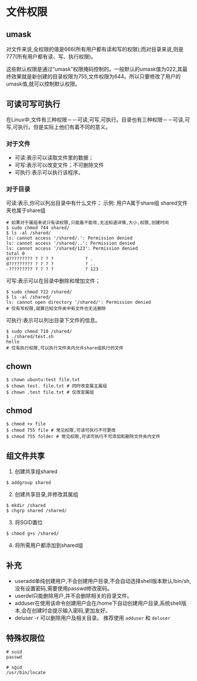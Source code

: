 # 文件权限

## umask

对文件来说,全权限的值是666(所有用户都有读和写的权限);而对目录来说,则是777(所有用户都有读、写、执行权限)。

这些默认权限是通过“umask”权限掩码控制的。一般默认的umask值为022,其最终效果就是新创建的目录权限为755,文件权限为644。所以只要修改了用户的umask值,就可以控制默认权限。

## 可读可写可执行

在Linux中,文件有三种权限－－可读,可写,可执行。目录也有三种权限－－可读,可写,可执行。但是实际上他们有着不同的意义。

### 对于文件

* 可读:表示可以读取文件里的数据；
* 可写:表示可以改变文件；不可删除文件
* 可执行:表示可以执行该程序。

### 对于目录

可读:表示,你可以列出目录中有什么文件；
示例: 用户A属于share组 shared文件夹也属于share组
```shell
# 如果对于属组来说只有读权限,只能看不能改,无法知道详情,大小,权限,创建时间
$ sudo chmod 744 shared/
$ ls -al /shared/
ls: cannot access '/shared/.': Permission denied
ls: cannot access '/shared/..': Permission denied
ls: cannot access '/shared/123': Permission denied
total 0
d????????? ? ? ? ?            ? .
d????????? ? ? ? ?            ? ..
-????????? ? ? ? ?            ? 123
```

可写:表示可以在目录中删除和增加文件；
```shell
$ sudo chmod 722 /shared/
$ ls -al /shared/
ls: cannot open directory '/shared/': Permission denied
# 仅有写权限,就算已知文件夹中有文件也无法删除
```

可执行:表示可以列出目录下文件的信息。
```shell
$ sudo chmod 710 /shared/
$ ./shared/test.sh
hello
# 仅有执行权限,可以执行文件夹内允许share组执行的文件
```

## chown

```shell
$ chown ubuntu:test file.txt
$ chown test. file.txt # 同时改变属主属组
$ chown .test file.txt # 仅改变属组
```

## chmod
```shell
$ chmod +x file
$ chmod 755 file # 常见权限,可读可执行不可更改
$ chmod 755 folder # 常见权限,可读可执行不可添加和删除文件夹内文件
```

## 组文件共享
1. 创建共享组shared
```shell
$ addgroup shared
```
2. 创建共享目录,并修改其属组
```shell
$ mkdir /shared
$ chgrp shared /shared/
```
3. 将SGID置位
```shell
$ chmod g+s /shared/
```
4. 将所需用户都添加到shared组




## 补充
* useradd单纯创建用户,不会创建用户目录,不会自动选择shell版本默认/bin/sh,没有设置密码,需要使用passwd修改密码。
* userdel只能删除用户,并不会删除相关的目录文件。
* adduser在使用该命令创建用户会在/home下自动创建用户目录,系统shell版本,会在创建时会提示输入密码,更加友好。
* deluser -r 可以删除用户及相关目录。
推荐使用 `adduser` 和 `deluser`


## 特殊权限位
```shell
# suid
passwd

# sgid
/usr/bin/locate
```